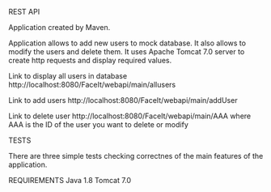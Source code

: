 REST API 

Application created by Maven.

Application allows to add new users to mock database. It also allows to modify the users and delete them. 
It uses Apache Tomcat 7.0 server to create http requests and display required values.

Link to display all users in database
http://localhost:8080/FaceIt/webapi/main/allusers

Link to add users
http://localhost:8080/FaceIt/webapi/main/addUser

Link to delete user 
http://localhost:8080/FaceIt/webapi/main/AAA
where AAA is the ID of the user you want to delete or modify

TESTS

There are three simple tests checking correctnes of the main features of the application.

REQUIREMENTS 
Java 1.8
Tomcat 7.0 
